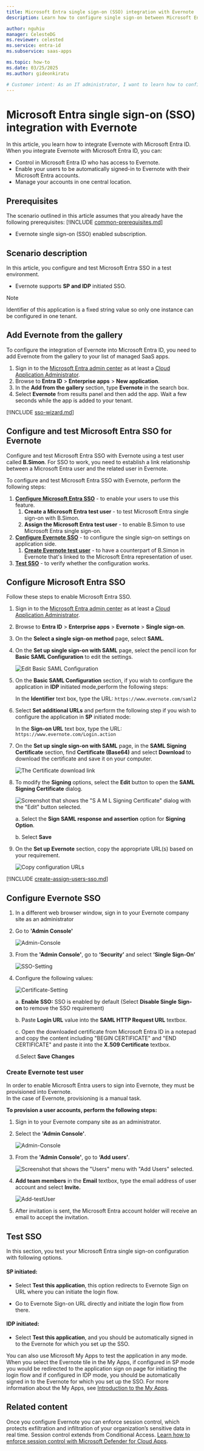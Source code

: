 ```yaml
---
title: Microsoft Entra single sign-on (SSO) integration with Evernote
description: Learn how to configure single sign-on between Microsoft Entra ID and Evernote.

author: nguhiu
manager: CelesteDG
ms.reviewer: celested
ms.service: entra-id
ms.subservice: saas-apps

ms.topic: how-to
ms.date: 03/25/2025
ms.author: gideonkiratu

# Customer intent: As an IT administrator, I want to learn how to configure single sign-on between Microsoft Entra ID and Evernote so that I can control who has access to Evernote, enable automatic sign-in with Microsoft Entra accounts, and manage my accounts in one central location.
---
```


# Microsoft Entra single sign-on (SSO) integration with Evernote

In this article,  you learn how to integrate Evernote with Microsoft Entra ID. When you integrate Evernote with Microsoft Entra ID, you can:

* Control in Microsoft Entra ID who has access to Evernote.
* Enable your users to be automatically signed-in to Evernote with their Microsoft Entra accounts.
* Manage your accounts in one central location.

## Prerequisites

The scenario outlined in this article assumes that you already have the following prerequisites:
[!INCLUDE [common-prerequisites.md](~/identity/saas-apps/includes/common-prerequisites.md)]
* Evernote single sign-on (SSO) enabled subscription.

## Scenario description

In this article,  you configure and test Microsoft Entra SSO in a test environment.

* Evernote supports **SP and IDP** initiated SSO.

> [!NOTE]
> Identifier of this application is a fixed string value so only one instance can be configured in one tenant.

## Add Evernote from the gallery

To configure the integration of Evernote into Microsoft Entra ID, you need to add Evernote from the gallery to your list of managed SaaS apps.

1. Sign in to the [Microsoft Entra admin center](https://entra.microsoft.com) as at least a [Cloud Application Administrator](~/identity/role-based-access-control/permissions-reference.md#cloud-application-administrator).
1. Browse to **Entra ID** > **Enterprise apps** > **New application**.
1. In the **Add from the gallery** section, type **Evernote** in the search box.
1. Select **Evernote** from results panel and then add the app. Wait a few seconds while the app is added to your tenant.

 [!INCLUDE [sso-wizard.md](~/identity/saas-apps/includes/sso-wizard.md)]

<a name='configure-and-test-azure-ad-sso-for-evernote'></a>

## Configure and test Microsoft Entra SSO for Evernote

Configure and test Microsoft Entra SSO with Evernote using a test user called **B.Simon**. For SSO to work, you need to establish a link relationship between a Microsoft Entra user and the related user in Evernote.

To configure and test Microsoft Entra SSO with Evernote, perform the following steps:

1. **[Configure Microsoft Entra SSO](#configure-azure-ad-sso)** - to enable your users to use this feature.
    1. **Create a Microsoft Entra test user** - to test Microsoft Entra single sign-on with B.Simon.
    1. **Assign the Microsoft Entra test user** - to enable B.Simon to use Microsoft Entra single sign-on.
1. **[Configure Evernote SSO](#configure-evernote-sso)** - to configure the single sign-on settings on application side.
    1. **[Create Evernote test user](#create-evernote-test-user)** - to have a counterpart of B.Simon in Evernote that's linked to the Microsoft Entra representation of user.
1. **[Test SSO](#test-sso)** - to verify whether the configuration works.

<a name='configure-azure-ad-sso'></a>

## Configure Microsoft Entra SSO

Follow these steps to enable Microsoft Entra SSO.

1. Sign in to the [Microsoft Entra admin center](https://entra.microsoft.com) as at least a [Cloud Application Administrator](~/identity/role-based-access-control/permissions-reference.md#cloud-application-administrator).
1. Browse to **Entra ID** > **Enterprise apps** > **Evernote** > **Single sign-on**.
1. On the **Select a single sign-on method** page, select **SAML**.
1. On the **Set up single sign-on with SAML** page, select the pencil icon for **Basic SAML Configuration** to edit the settings.

   ![Edit Basic SAML Configuration](common/edit-urls.png)

1. On the **Basic SAML Configuration** section, if you wish to configure the application in **IDP** initiated mode,perform the following steps: 

    In the **Identifier** text box, type the URL:
    `https://www.evernote.com/saml2`

1. Select **Set additional URLs** and perform the following step if you wish to configure the application in **SP** initiated mode:

    In the **Sign-on URL** text box, type the URL:
    `https://www.evernote.com/Login.action`

1. On the **Set up single sign-on with SAML** page, in the **SAML Signing Certificate** section,  find **Certificate (Base64)** and select **Download** to download the certificate and save it on your computer.

	![The Certificate download link](common/certificatebase64.png)

7. To modify the **Signing** options, select the **Edit** button to open the **SAML Signing Certificate** dialog.

	![Screenshot that shows the "S A M L Signing Certificate" dialog with the "Edit" button selected.](common/edit-certificate.png) 

	a. Select the **Sign SAML response and assertion** option for **Signing Option**.

	b. Select **Save**

1. On the **Set up Evernote** section, copy the appropriate URL(s) based on your requirement.

	![Copy configuration URLs](common/copy-configuration-urls.png)

<a name='create-an-azure-ad-test-user'></a>

[!INCLUDE [create-assign-users-sso.md](~/identity/saas-apps/includes/create-assign-users-sso.md)]

## Configure Evernote SSO




1. In a different web browser window, sign in to your Evernote company site as an administrator

4. Go to **'Admin Console'**

	![Admin-Console](./media/evernote-tutorial/admin.png)

5. From the **'Admin Console'**, go to **‘Security’** and select **‘Single Sign-On’**

	![SSO-Setting](./media/evernote-tutorial/security.png)

6. Configure the following values:

	![Certificate-Setting](./media/evernote-tutorial/certificate.png)
	
	a.  **Enable SSO:** SSO is enabled by default (Select **Disable Single Sign-on** to remove the SSO requirement)

	b. Paste **Login URL** value into the **SAML HTTP Request URL** textbox.

	c. Open the downloaded certificate from Microsoft Entra ID in a notepad and copy the content including "BEGIN CERTIFICATE" and "END CERTIFICATE" and paste it into the **X.509 Certificate** textbox. 

	d.Select **Save Changes**

### Create Evernote test user

In order to enable Microsoft Entra users to sign into Evernote, they must be provisioned into Evernote.  
In the case of Evernote, provisioning is a manual task.

**To provision a user accounts, perform the following steps:**

1. Sign in to your Evernote company site as an administrator.

2. Select the **'Admin Console'**.

	![Admin-Console](./media/evernote-tutorial/admin.png)

3. From the **'Admin Console'**, go to **‘Add users’**.

	![Screenshot that shows the "Users" menu with "Add Users" selected.](./media/evernote-tutorial/create-user.png)

4. **Add team members** in the **Email** textbox, type the email address of user account and select **Invite.**

	![Add-testUser](./media/evernote-tutorial/add-user.png)
	
5. After invitation is sent, the Microsoft Entra account holder will receive an email to accept the invitation.

## Test SSO 

In this section, you test your Microsoft Entra single sign-on configuration with following options. 

#### SP initiated:

* Select **Test this application**, this option redirects to Evernote Sign on URL where you can initiate the login flow.  

* Go to Evernote Sign-on URL directly and initiate the login flow from there.

#### IDP initiated:

* Select **Test this application**, and you should be automatically signed in to the Evernote for which you set up the SSO. 

You can also use Microsoft My Apps to test the application in any mode. When you select the Evernote tile in the My Apps, if configured in SP mode you would be redirected to the application sign on page for initiating the login flow and if configured in IDP mode, you should be automatically signed in to the Evernote for which you set up the SSO. For more information about the My Apps, see [Introduction to the My Apps](https://support.microsoft.com/account-billing/sign-in-and-start-apps-from-the-my-apps-portal-2f3b1bae-0e5a-4a86-a33e-876fbd2a4510).

## Related content

Once you configure Evernote you can enforce session control, which protects exfiltration and infiltration of your organization’s sensitive data in real time. Session control extends from Conditional Access. [Learn how to enforce session control with Microsoft Defender for Cloud Apps](/cloud-app-security/proxy-deployment-aad).
